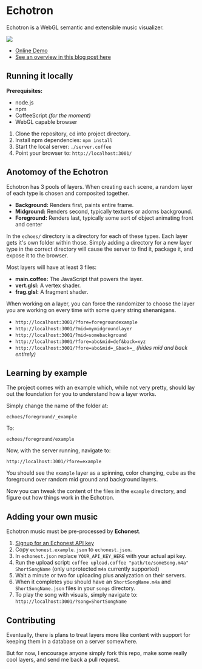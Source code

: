 # Echotron

Echotron is a WebGL semantic and extensible music visualizer.

![](http://media.tumblr.com/378c7af6967e6cf2175e8f6c3e07a322/tumblr_inline_mhlz6sjZEn1qz4rgp.jpg)

* [Online Demo](dl.dropbox.com/u/485347/echotron/index.html?song=Escape)
* [See an overview in this blog post here](http://beautifulpixel.com/day/2013/02/02)


## Running it locally

**Prerequisites:**
* node.js
* npm
* CoffeeScript _(for the moment)_
* WebGL capable browser

1. Clone the repository, cd into project directory.
2. Install npm dependencies: `npm install`
3. Start the local server: `./server.coffee`
4. Point your browser to: `http://localhost:3001/`

## Anotomoy of the Echotron

Echotron has 3 pools of layers. When creating each scene, a random layer of each type is chosen and composited together.

* **Background:** Renders first, paints entire frame.
* **Midground:** Renders second, typically textures or adorns background.
* **Foreground:** Renders last, typically some sort of object animating front and center

In the `echoes/` directory is a directory for each of these types.  Each layer gets it's own folder within those. Simply adding a directory for a new layer type in the correct directory will cause the server to find it, package it, and expose it to the browser.

Most layers will have at least 3 files:
* **main.coffee:** The JavaScript that powers the layer.
* **vert.glsl:** A vertex shader.
* **frag.glsl:** A fragment shader.

When working on a layer, you can force the randomizer to choose the layer you are working on every time with some query string shenanigans.

* `http://localhost:3001/?fore=foregroundexample`
* `http://localhost:3001/?mid=mymidgroundlayer`
* `http://localhost:3001/?mid=somebackground`
* `http://localhost:3001/?fore=abc&mid=def&back=xyz`
* `http://localhost:3001/?fore=abc&mid=_&back=_` _(hides mid and back entirely)_


## Learning by example

The project comes with an example which, while not very pretty, should lay out the foundation for you to understand how a layer works.

Simply change the name of the folder at:

    echoes/foreground/_example

To:

    echoes/foreground/example

Now, with the server running, navigate to:

    http://localhost:3001/?fore=example

You should see the `example` layer as a spinning, color changing, cube as the foreground over random mid ground and background layers.

Now you can tweak the content of the files in the `example` directory, and figure out how things work in the Echotron.


## Adding your own music

Echotron music must be pre-processed by **Echonest**.

1. [Signup for an Echonest API key](http://developer.echonest.com/account/register)
2. Copy `echonest.example.json` to `echonest.json`.
3. In `echonest.json` replace `YOUR_API_KEY_HERE` with your actual api key.
4. Run the upload script: `coffee upload.coffee "path/to/someSong.m4a" ShortSongName` (only unprotected `m4a` currently supported)
5. Wait a minute or two for uploading plus analyzation on their servers.
5. When it completes you should have an `ShortSongName.m4a` and `ShortSongName.json` files in your `songs` directory.
6. To play the song with visuals, simply navigate to: `http://localhost:3001/?song=ShortSongName`

## Contributing

Eventually, there is plans to treat layers more like content with support for keeping them in a database on a server somewhere.

But for now, I encourage anyone simply fork this repo, make some really cool layers, and send me back a pull request.